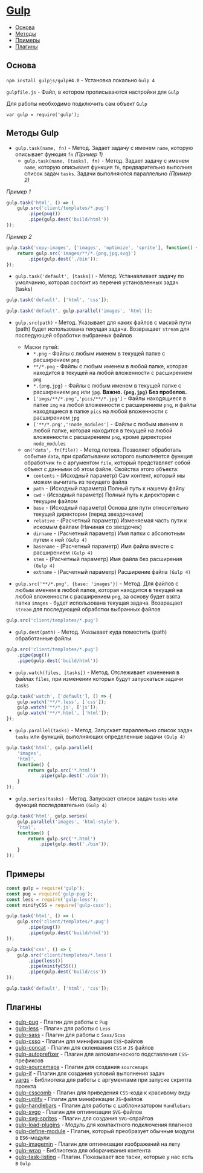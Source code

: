 # [Gulp](https://gulpjs.com/)

* [Основа](https://github.com/marseille78/learning/blob/master/building/gulp/README.md#%D0%9E%D1%81%D0%BD%D0%BE%D0%B2%D0%B0)
* [Методы](https://github.com/marseille78/learning/blob/master/building/gulp/README.md#%D0%9C%D0%B5%D1%82%D0%BE%D0%B4%D1%8B-gulp)
* [Примеры](https://github.com/marseille78/learning/blob/master/building/gulp/README.md#%D0%9F%D1%80%D0%B8%D0%BC%D0%B5%D1%80%D1%8B)
* [Плагины](https://github.com/marseille78/learning/blob/master/building/gulp/README.md#%D0%9F%D0%BB%D0%B0%D0%B3%D0%B8%D0%BD%D1%8B)

## Основа

`npm install gulpjs/gulp#4.0` - Установка локально `Gulp 4`

`gulpfile.js` - Файл, в котором прописываются настройки для `Gulp`

Для работы необходимо подключить сам объект `Gulp`

`var gulp = require('gulp');`

## Методы Gulp

* `gulp.task(name, fn)` - Метод. Задает задачу с именем `name`, которую описывает функция `fn` *(Пример 1)*
  * `gulp.task(name, [tasks], fn)` - Метод. Задает задачу с именем `name`, которую описывает функция `fn`, предварительно выполнив список задач `tasks`. Задачи выполняются параллельно *(Пример 2)*

*Пример 1*

```javascript
gulp.task('html', () => (
    gulp.src('client/templates/*.pug')
        .pipe(pug())
        .pipe(gulp.dest('build/html'))
));
```

*Пример 2*

```javascript
gulp.task('copy-images', ['images', 'optimize', 'sprite'], function() {
    return gulp.src('images/**/*.{png,jpg,svg}')
        .pipe(gulp.dest('./bin'));
});
```

* `gulp.task('default', [tasks])` - Метод. Устанавливает задачу по умолчанию, которая состоит из перечня установленных задач (tasks)

```javascript
gulp.task('default', ['html', 'css']);
```

```javascript
gulp.task('default', gulp.parallel('images', 'html'));
```

* `gulp.src(path)` - Метод. Указывает для каких файлов с маской пути (path) будет использована текущая задача. Возвращает `stream` для последующей обработки выбранных файлов
  * Маски путей:
    * `*.png` - Файлы с любым именем в текущей папке с расширением `png`
    * `**/*.png` - Файлы с любым именем в любой папке, которая находится в текущей на любой вложенности с расширением `png`
    * `*.{png,jpg}` - Файлы с любым именем в текущей папке с расширением `png` или `jpg`. **Важно. `{png,jpg}` Без пробелов.**
    * `['imgs/**/*.png','pics/**/*.jpg']` - Файлы находящиеся в папке `img` на любой вложенности с расширением `png`, и файлы находящиеся в папке `pics` на любой вложенности с расширением `jpg`
    * `['**/*.png','!node_modules']` - Файлы с любым именем в любой папке, которая находится в текущей на любой вложенности с расширением `png`, кроме директории `node_modules`
  * `on('data', fn(file))` - Метод потока. Позволяет обработать событие `data`, при срабатывании которого выполняется функция обработчик `fn` с аргументом `file`, который представляет собой объект с данными об этом файле. Свойства этого объекта:
    * `contents` - (Исходный параметр) Сам контент, который мы можем вычитать из текущего файла
    * `path` - (Исходный параметр) Полный путь к нашему файлу
    * `cwd` - (Исходный параметр) Полный путь к директории с текущим файлом
    * `base` - (Исходный параметр) Основа для пути относительно текущей директории (перед звездочками)
    * `relative` - (Расчетный параметр) Изменяемая часть пути к искомым файлам (Начиная со звездочек)
    * `dirname` - (Расчетный параметр) Имя папки с абсолютным путем к ней `(Gulp 4)`
    * `basename` - (Расчетный параметр) Имя файла вместе с расширением `(Gulp 4)`
    * `stem` - (Расчетный параметр) Имя файла без расширения `(Gulp 4)`
    * `extname` - (Расчетный параметр) Расширение файла `(Gulp 4)`

* `gulp.src('**/*.png', {base: 'images'})` - Метод. Для файлов с любым именем в любой папке, которая находится в текущей на любой вложенности с расширением `png`, за основу будет взята папка `images` - будет использована текущая задача. Возвращает `stream` для последующей обработки выбранных файлов

```javascript
gulp.src('client/templates/*.pug')
```


* `gulp.dest(path)` - Метод. Указывает куда поместить (path) обработанные файлы

```javascript
gulp.src('client/templates/*.pug')
    .pipe(pug())
    .pipe(gulp.dest('build/html'))
```

* `gulp.watch(files, [tasks])` - Метод. Отслеживает изменения в файлах `files`, при изменении которых будут запускаться задачи `tasks`

```javascript
gulp.task('watch', ['default'], () => {
    gulp.watch('**/*.less', ['css']);
    gulp.watch('**/*.js', ['js']);
    gulp.watch('**/*.html', ['html']);
});
```

* `gulp.parallel(tasks)` - Метод. Запускает параллельно список задач `tasks` или функций, выполняющих определенные задачи `(Gulp 4)`

```javascript
gulp.task('html', gulp.parallel(
    'images',
    'html',
    function() {
        return gulp.src('*.html')
            .pipe(gulp.dest('./bin'));
    }
));
```

* `gulp.series(tasks)` - Метод. Запускает список задач `tasks`  или функций последовательно `(Gulp 4)`

```javascript
gulp.task('html', gulp.series(
    gulp.parallel('images', 'html-style'),
    'html',
    function() {
        return gulp.src('*.html')
            .pipe(gulp.dest('./bin'));
    }
));
```

## Примеры

```javascript
const gulp = require('gulp');
const pug = require('gulp-pug');
const less = require('gulp-less');
const minifyCSS = require('gulp-csso');

gulp.task('html', () => (
    gulp.src('client/templates/*.pug')
        .pipe(pug())
        .pipe(gulp.dest('build/html'))
));

gulp.task('css', () => (
    gulp.src('client/templates/*.less')
        .pipe(less())
        .pipe(minifyCSS())
        .pipe(gulp.dest('build/css'))
));

gulp.task('default', ['html', 'css']);
```

## Плагины

* [gulp-pug](https://www.npmjs.com/package/gulp-pug) - Плагин для работы с `Pug`
* [gulp-less](https://www.npmjs.com/package/gulp-less) - Плагин для работы с `Less`
* [gulp-sass](https://www.npmjs.com/package/gulp-scss) - Плагин для работы с `Sass/Scss`
* [gulp-csso](https://www.npmjs.com/package/gulp-csso) - Плагин для минификации `CSS`-файлов
* [gulp-concat](https://www.npmjs.com/package/gulp-concat) - Плагин для склеивания `CSS` и `JS` файлов
* [gulp-autoprefixer](https://www.npmjs.com/package/gulp-autoprefixer) - Плагин для автоматического подставления `CSS`-префиксов
* [gulp-sourcemaps](https://www.npmjs.com/package/gulp-sourcemaps) - Плагин для создания `sourcemaps`
* [gulp-if](https://www.npmjs.com/package/gulp-if) - Плагин для создания условий выполнения задач
* [yargs](http://yargs.js.org/) - Библиотека для работы с аргументами при запуске скрипта проекта
* [gulp-csscomb](https://www.npmjs.com/package/gulp-csscomb) - Плагин для приведения `CSS`-кода к красивому виду
* [gulp-uglify](https://www.npmjs.com/package/gulp-uglify) - Плагин для минификации `JS`-файлов
* [gulp-handlebars](https://www.npmjs.com/package/gulp-handlebars) - Плагин для работы с шаблонизатором `Handlebars`
* [gulp-svgo](https://www.npmjs.com/package/gulp-svgo) - Плагин для оптимизации `SVG`-файлов
* [gulp-svg-sprites](https://www.npmjs.com/package/gulp-svg-sprites) - Плагин для создания `SVG`-спрайтов
* [gulp-load-plugins](https://www.npmjs.com/package/gulp-load-plugins) - Модуль для компактного подключения плагинов
* [gulp-define-module](https://www.npmjs.com/package/gulp-define-module) - Плагин, который преобразует обычные модули в `ES6`-модули
* [gulp-imagemin](https://www.npmjs.com/package/gulp-imagemin) - Плагин для оптимизации изображений на лету
* [gulp-wrap](https://www.npmjs.com/package/gulp-wrap) - Библиотека для  оборачивания контента
* [gulp-task-listing](https://www.npmjs.com/package/gulp-task-listing) - Плагин. Показывает все таски, которые у нас есть в `Gulp`